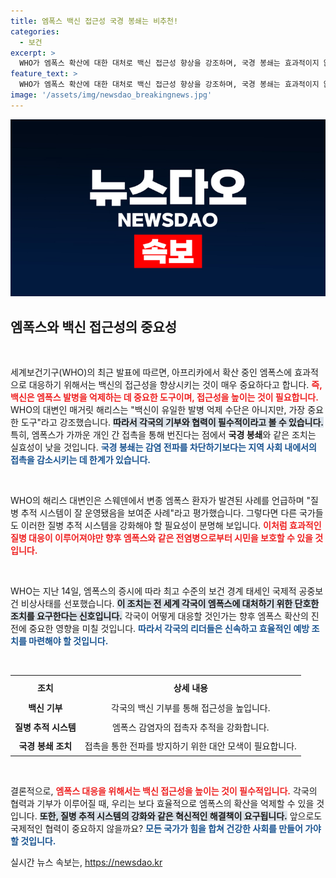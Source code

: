 ```yaml
---
title: 엠폭스 백신 접근성 국경 봉쇄는 비추천!
categories:
  - 보건
excerpt: >
  WHO가 엠폭스 확산에 대한 대처로 백신 접근성 향상을 강조하며, 국경 봉쇄는 효과적이지 않다고 밝혔습니다. 변종 사례 추적의 중요성도 강조하며 전 세계에 기부를 요청했습니다.
feature_text: >
  WHO가 엠폭스 확산에 대한 대처로 백신 접근성 향상을 강조하며, 국경 봉쇄는 효과적이지 않다고 밝혔습니다. 변종 사례 추적의 중요성도 강조하며 전 세계에 기부를 요청했습니다.
image: '/assets/img/newsdao_breakingnews.jpg'
---
```


<p><img src="/assets/img/newsdao_breakingnews.jpg" alt="koreaapp 속보" /></p>

<h2 data-ke-size="size26">엠폭스와 백신 접근성의 중요성</h2>

<p data-ke-size="size16">&nbsp;</p>

<p>세계보건기구(WHO)의 최근 발표에 따르면, 아프리카에서 확산 중인 엠폭스에 효과적으로 대응하기 위해서는 백신의 접근성을 향상시키는 것이 매우 중요하다고 합니다. <b><span style="color: #ee2323;">즉, 백신은 엠폭스 발병을 억제하는 데 중요한 도구이며, 접근성을 높이는 것이 필요합니다.</span></b> WHO의 대변인 매거릿 해리스는 "백신이 유일한 발병 억제 수단은 아니지만, 가장 중요한 도구"라고 강조했습니다. <b><span style="background-color: #21538527;">따라서 각국의 기부와 협력이 필수적이라고 볼 수 있습니다.</span></b> 특히, 엠폭스가 가까운 개인 간 접촉을 통해 번진다는 점에서 <strong>국경 봉쇄</strong>와 같은 조치는 실효성이 낮을 것입니다. <b><span style="color: #1a5490;">국경 봉쇄는 감염 전파를 차단하기보다는 지역 사회 내에서의 접촉을 감소시키는 데 한계가 있습니다.</span></b></p>

<p data-ke-size="size16">&nbsp;</p>

<p>WHO의 해리스 대변인은 스웨덴에서 변종 엠폭스 환자가 발견된 사례를 언급하며 "질병 추적 시스템이 잘 운영됐음을 보여준 사례"라고 평가했습니다. 그렇다면 다른 국가들도 이러한 질병 추적 시스템을 강화해야 할 필요성이 분명해 보입니다. <b><span style="color: #ee2323;">이처럼 효과적인 질병 대응이 이루어져야만 향후 엠폭스와 같은 전염병으로부터 시민을 보호할 수 있을 것입니다.</span></b></p>

<p data-ke-size="size16">&nbsp;</p>

<p>WHO는 지난 14일, 엠폭스의 증시에 따라 최고 수준의 보건 경계 태세인 국제적 공중보건 비상사태를 선포했습니다. <b><span style="background-color: #21538527;">이 조치는 전 세계 각국이 엠폭스에 대처하기 위한 단호한 조치를 요구한다는 신호입니다.</span></b> 각국이 어떻게 대응할 것인가는 향후 엠폭스 확산의 진전에 중요한 영향을 미칠 것입니다. <b><span style="color: #1a5490;">따라서 각국의 리더들은 신속하고 효율적인 예방 조치를 마련해야 할 것입니다.</span></b></p>

<p data-ke-size="size16">&nbsp;</p>

<table style="width: 100%; border-collapse: collapse;">
    <tr>
        <th style="text-align: center; height: 30px;"><b>조치</b></th>
        <th style="text-align: center; height: 30px;"><b>상세 내용</b></th>
    </tr>
    <tr>
        <td style="text-align: center; height: 25px;"><b>백신 기부</b></td>
        <td style="text-align: center; height: 25px;">각국의 백신 기부를 통해 접근성을 높입니다.</td>
    </tr>
    <tr>
        <td style="text-align: center; height: 25px;"><b>질병 추적 시스템</b></td>
        <td style="text-align: center; height: 25px;">엠폭스 감염자의 접촉자 추적을 강화합니다.</td>
    </tr>
    <tr>
        <td style="text-align: center; height: 25px;"><b>국경 봉쇄 조치</b></td>
        <td style="text-align: center; height: 25px;">접촉을 통한 전파를 방지하기 위한 대안 모색이 필요합니다.</td>
    </tr>
</table>

<p data-ke-size="size16">&nbsp;</p>

<p>결론적으로, <b><span style="color: #ee2323;">엠폭스 대응을 위해서는 백신 접근성을 높이는 것이 필수적입니다.</span></b> 각국의 협력과 기부가 이루어질 때, 우리는 보다 효율적으로 엠폭스의 확산을 억제할 수 있을 것입니다. <b><span style="background-color: #21538527;">또한, 질병 추적 시스템의 강화와 같은 혁신적인 해결책이 요구됩니다.</span></b> 앞으로도 국제적인 협력이 중요하지 않을까요? <b><span style="color: #1a5490;">모든 국가가 힘을 합쳐 건강한 사회를 만들어 가야 할 것입니다.</span></b></p>
실시간 뉴스 속보는, <a href="https://newsdao.kr" rel="dofollow">https://newsdao.kr</a>


